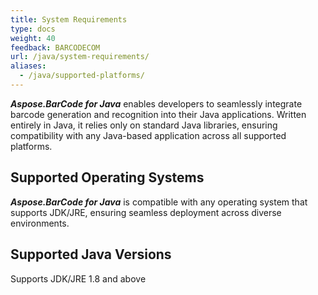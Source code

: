 ```yaml
---
title: System Requirements
type: docs
weight: 40
feedback: BARCODECOM
url: /java/system-requirements/
aliases:
  - /java/supported-platforms/
---
```


***Aspose.BarCode for Java*** enables developers to seamlessly integrate barcode generation and recognition
into their Java applications. Written entirely in Java, it relies only on standard Java libraries, ensuring
compatibility with any Java-based application across all supported platforms.

## **Supported Operating Systems**
***Aspose.BarCode for Java*** is compatible with any operating system that supports JDK/JRE, 
ensuring seamless deployment across diverse environments.

## **Supported Java Versions**
Supports JDK/JRE 1.8 and above